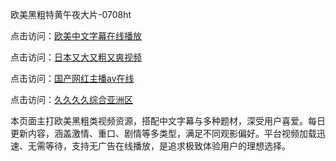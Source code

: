 欧美黑粗特黄午夜大片-0708ht

点击访问：<a href="https://bsdf-5f5.pages.dev/">欧美中文字幕在线播放</a>

点击访问：<a href="https://cfad.pages.dev/">日本又大又粗又爽视频</a>

点击访问：<a href="https://gfd-5xg.pages.dev/">国产网红主播av在线</a>

点击访问：<a href="https://fdhf-454.pages.dev/">久久久久综合亚洲区</a>

本页面主打欧美黑粗类视频资源，搭配中文字幕与多种题材，深受用户喜爱。每日更新内容，涵盖激情、重口、剧情等多类型，满足不同观影偏好。平台视频加载迅速、无需等待，支持无广告在线播放，是追求极致体验用户的理想选择。

<span style="display:none;">[Canonical link](）</span>
